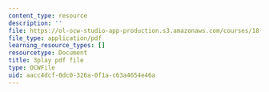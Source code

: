 ```yaml
---
content_type: resource
description: ''
file: https://ol-ocw-studio-app-production.s3.amazonaws.com/courses/18-01sc-single-variable-calculus-fall-2010/aacc4dcf0dc0326a0f1ac63a4654e46a_R9a_NHXrBcg.pdf
file_type: application/pdf
learning_resource_types: []
resourcetype: Document
title: 3play pdf file
type: OCWFile
uid: aacc4dcf-0dc0-326a-0f1a-c63a4654e46a
---
```

